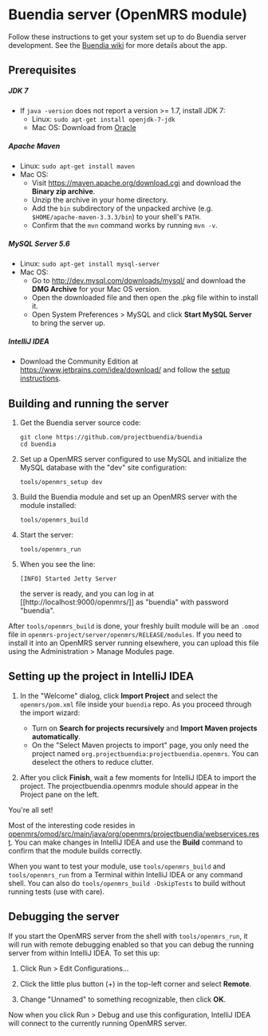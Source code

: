 # Buendia server (OpenMRS module)

Follow these instructions to get your system set up to do Buendia server development.
See the [Buendia wiki](https://github.com/projectbuendia/buendia/wiki) for more details about the app.

## Prerequisites

##### JDK 7
  * If `java -version` does not report a version >= 1.7, install JDK 7:
      * Linux: `sudo apt-get install openjdk-7-jdk`
      * Mac OS: Download from [Oracle](http://www.oracle.com/technetwork/java/javase/downloads/jdk7-downloads-1880260.html)

##### Apache Maven

  * Linux: `sudo apt-get install maven`
  * Mac OS:
      * Visit https://maven.apache.org/download.cgi and download the **Binary zip archive**.
      * Unzip the archive in your home directory.
      * Add the `bin` subdirectory of the unpacked archive (e.g. `$HOME/apache-maven-3.3.3/bin`) to your shell's `PATH`.
      * Confirm that the `mvn` command works by running `mvn -v`.

##### MySQL Server 5.6
  * Linux: `sudo apt-get install mysql-server`
  * Mac OS:
      * Go to http://dev.mysql.com/downloads/mysql/ and download the **DMG Archive** for your Mac OS version.
      * Open the downloaded file and then open the .pkg file within to install it.
      * Open System Preferences > MySQL and click **Start MySQL Server** to bring the server up.

##### IntelliJ IDEA
  * Download the Community Edition at https://www.jetbrains.com/idea/download/ and follow the [setup instructions](https://www.jetbrains.com/idea/help/basics-and-installation.html#d1847332e131).


## Building and running the server

1.  Get the Buendia server source code:

        git clone https://github.com/projectbuendia/buendia
        cd buendia

2.  Set up a OpenMRS server configured to use MySQL and initialize the MySQL database with the "dev" site configuration:

        tools/openmrs_setup dev

3.  Build the Buendia module and set up an OpenMRS server with the module installed:

        tools/openmrs_build

4.  Start the server:

        tools/openmrs_run

5.  When you see the line:

        [INFO] Started Jetty Server

    the server is ready, and you can log in at [[http://localhost:9000/openmrs/]] as "buendia" with password "buendia".

After `tools/openmrs_build` is done, your freshly built module will be an `.omod` file in `openmrs-project/server/openmrs/RELEASE/modules`.  If you need to install it into an OpenMRS server running elsewhere, you can upload this file using the Administration > Manage Modules page.

## Setting up the project in IntelliJ IDEA

1.  In the "Welcome" dialog, click **Import Project** and select the `openmrs/pom.xml` file inside your `buendia` repo.  As you proceed through the import wizard:
      * Turn on **Search for projects recursively** and **Import Maven projects automatically**.
      * On the "Select Maven projects to import" page, you only need the project named `org.projectbuendia:projectbuendia.openmrs`.  You can deselect the others to reduce clutter.

2.  After you click **Finish**, wait a few moments for IntelliJ IDEA to import the project.  The projectbuendia.openmrs module should appear in the Project pane on the left.

You're all set!

Most of the interesting code resides in [openmrs/omod/src/main/java/org/openmrs/projectbuendia/webservices.rest](http://github.com/projectbuendia/buendia/openmrs/omod/src/main/java/org/openmrs/projectbuendia/webservices.rest).  You can make changes in IntelliJ IDEA and use the **Build** command to confirm that the module builds correctly.

When you want to test your module, use `tools/openmrs_build` and `tools/openmrs_run` from a Terminal within IntelliJ IDEA or any command shell.  You can also do `tools/openmrs_build -DskipTests` to build without running tests (use with care).


## Debugging the server

If you start the OpenMRS server from the shell with `tools/openmrs_run`, it will run with remote debugging enabled so that you can debug the running server from within IntelliJ IDEA.  To set this up:

1. Click Run > Edit Configurations...

2. Click the little plus button (+) in the top-left corner and select **Remote**.

3. Change "Unnamed" to something recognizable, then click **OK**.

Now when you click Run > Debug and use this configuration, IntelliJ IDEA will connect to the currently running OpenMRS server.

